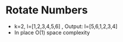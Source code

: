 # Rotate Numbers

- k=2, l=[1,2,3,4,5,6] , Output: l=[5,6,1,2,3,4] 
- In place O(1) space complexity
